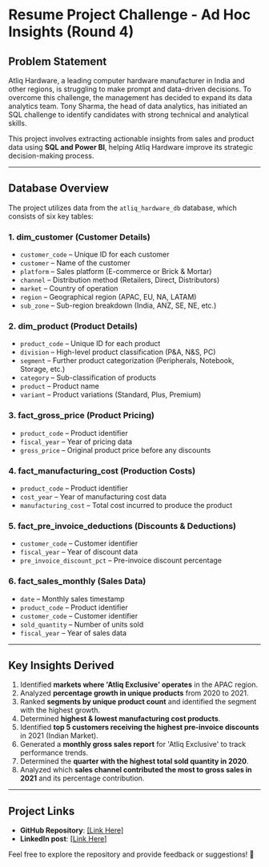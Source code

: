 # Resume Project Challenge - Ad Hoc Insights (Round 4)

## **Problem Statement**
Atliq Hardware, a leading computer hardware manufacturer in India and other regions, is struggling to make prompt and data-driven decisions. To overcome this challenge, the management has decided to expand its data analytics team. Tony Sharma, the head of data analytics, has initiated an SQL challenge to identify candidates with strong technical and analytical skills.

This project involves extracting actionable insights from sales and product data using **SQL and Power BI**, helping Atliq Hardware improve its strategic decision-making process.

---

## **Database Overview**
The project utilizes data from the `atliq_hardware_db` database, which consists of six key tables:

### **1. dim_customer** (Customer Details)
- `customer_code` – Unique ID for each customer
- `customer` – Name of the customer
- `platform` – Sales platform (E-commerce or Brick & Mortar)
- `channel` – Distribution method (Retailers, Direct, Distributors)
- `market` – Country of operation
- `region` – Geographical region (APAC, EU, NA, LATAM)
- `sub_zone` – Sub-region breakdown (India, ANZ, SE, NE, etc.)

### **2. dim_product** (Product Details)
- `product_code` – Unique ID for each product
- `division` – High-level product classification (P&A, N&S, PC)
- `segment` – Further product categorization (Peripherals, Notebook, Storage, etc.)
- `category` – Sub-classification of products
- `product` – Product name
- `variant` – Product variations (Standard, Plus, Premium)

### **3. fact_gross_price** (Product Pricing)
- `product_code` – Product identifier
- `fiscal_year` – Year of pricing data
- `gross_price` – Original product price before any discounts

### **4. fact_manufacturing_cost** (Production Costs)
- `product_code` – Product identifier
- `cost_year` – Year of manufacturing cost data
- `manufacturing_cost` – Total cost incurred to produce the product

### **5. fact_pre_invoice_deductions** (Discounts & Deductions)
- `customer_code` – Customer identifier
- `fiscal_year` – Year of discount data
- `pre_invoice_discount_pct` – Pre-invoice discount percentage

### **6. fact_sales_monthly** (Sales Data)
- `date` – Monthly sales timestamp
- `product_code` – Product identifier
- `customer_code` – Customer identifier
- `sold_quantity` – Number of units sold
- `fiscal_year` – Year of sales data

---

## **Key Insights Derived**
1. Identified **markets where 'Atliq Exclusive' operates** in the APAC region.
2. Analyzed **percentage growth in unique products** from 2020 to 2021.
3. Ranked **segments by unique product count** and identified the segment with the highest growth.
4. Determined **highest & lowest manufacturing cost products**.
5. Identified **top 5 customers receiving the highest pre-invoice discounts** in 2021 (Indian Market).
6. Generated a **monthly gross sales report** for 'Atliq Exclusive' to track performance trends.
7. Determined the **quarter with the highest total sold quantity in 2020**.
8. Analyzed which **sales channel contributed the most to gross sales in 2021** and its percentage contribution.

---

## **Project Links**
- **GitHub Repository**: [[Link Here]](https://github.com/DanielAnimesh/AtliQ_Hardwares_Ad_hoc_Req.git)
- **LinkedIn post**: [[Link Here](https://www.linkedin.com/posts/animesh-daniel-2b85b9b0_ppt-for-ad-hoc-request-activity-7300775794069385216-b-wn?utm_source=share&utm_medium=member_desktop&rcm=ACoAABeU9WwBp0IVD1ADo9ZfPH8pksv4cS9e_p4)]

Feel free to explore the repository and provide feedback or suggestions! 🚀

